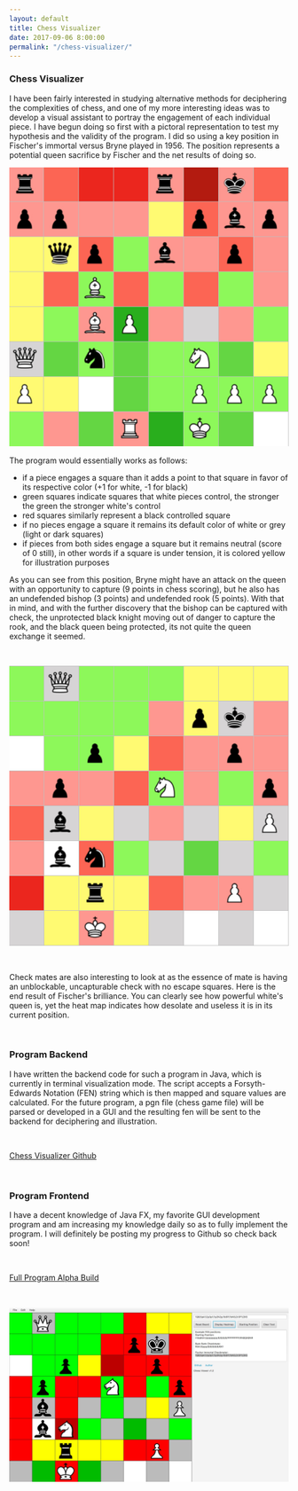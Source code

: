 ```yaml
---
layout: default
title: Chess Visualizer
date: 2017-09-06 8:00:00
permalink: "/chess-visualizer/"
---
```


<section class="portfolio-page" style="background-image: url(/assets/img/portfolio/chess-visualizer/background.jpg);">

<div class="portfolio-content" markdown="1">

### Chess Visualizer

I have been fairly interested in studying alternative methods for deciphering 
the complexities of chess, and one of my more interesting ideas was to develop 
a visual assistant to portray the engagement of each individual piece. I have 
begun doing so first with a pictoral representation to test my hypothesis and 
the validity of the program. I did so using a key position in Fischer's immortal 
versus Bryne played in 1956. The position represents a potential queen sacrifice 
by Fischer and the net results of doing so.

![Midgame](/assets/img/portfolio/chess-visualizer/midgame.jpg)

The program would essentially works as follows:

- if a piece engages a square than it adds a point to that square in favor of its respective color (+1 for white, -1 for black)
- green squares indicate squares that white pieces control, the stronger the green the stronger white's control
- red squares similarly represent a black controlled square
- if no pieces engage a square it remains its default color of white or grey (light or dark squares)
- if pieces from both sides engage a square but it remains neutral (score of 0 still), in other words if a square is under tension, it is colored yellow for illustration purposes

As you can see from this position, Bryne might have an attack on the queen with 
an opportunity to capture (9 points in chess scoring), but he also has an undefended 
bishop (3 points) and undefended rook (5 points). With that in mind, and with the 
further discovery that the bishop can be captured with check, the unprotected black 
knight moving out of danger to capture the rook, and the black queen being protected, 
its not quite the queen exchange it seemed.

<br>

![Endgame](/assets/img/portfolio/chess-visualizer/endgame.jpg)

<br>

Check mates are also interesting to look at as the essence of mate is having an 
unblockable, uncapturable check with no escape squares. Here is the end result 
of Fischer's brilliance. You can clearly see how powerful white's queen is, yet 
the heat map indicates how desolate and useless it is in its current position.

<br>

### Program Backend

I have written the backend code for such a program in Java, which is currently 
in terminal visualization mode. The script accepts a Forsyth-Edwards Notation 
(FEN) string which is then mapped and square values are calculated. For the 
future program, a pgn file (chess game file) will be parsed or developed in a GUI 
and the resulting fen will be sent to the backend for deciphering and illustration.

<br>

[Chess Visualizer Github](https://github.com/tlee753/chess-visualizer)

<br>

### Program Frontend

I have a decent knowledge of Java FX, my favorite GUI development program and am 
increasing my knowledge daily so as to fully implement the program. I will 
definitely be posting my progress to Github so check back soon!

<br>

[Full Program Alpha Build](/assets/docs/Chess-1.2-1.8.jar)

<br>

![Working Program](/assets/img/portfolio/chess-visualizer/frontend-1.2.jpg)

</div>

</section>